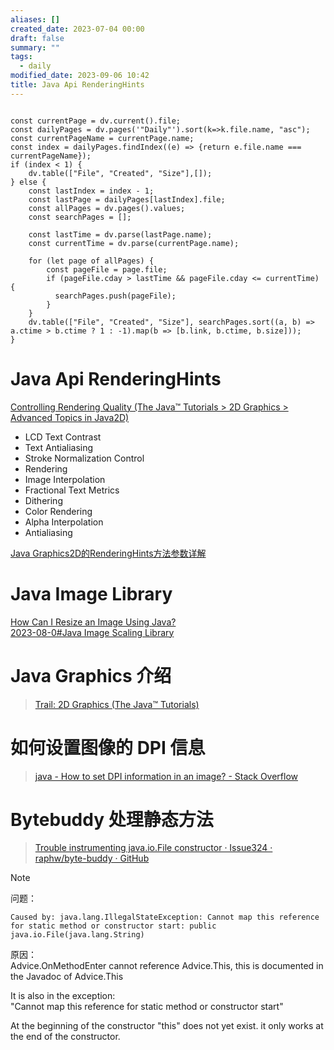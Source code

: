 ```yaml
---
aliases: []
created_date: 2023-07-04 00:00
draft: false
summary: ""
tags:
  - daily
modified_date: 2023-09-06 10:42
title: Java Api RenderingHints
---
```


```dataviewjs

const currentPage = dv.current().file;
const dailyPages = dv.pages('"Daily"').sort(k=>k.file.name, "asc");
const currentPageName = currentPage.name;
const index = dailyPages.findIndex((e) => {return e.file.name === currentPageName});
if (index < 1) {
	dv.table(["File", "Created", "Size"],[]);
} else {
	const lastIndex = index - 1;
	const lastPage = dailyPages[lastIndex].file;
	const allPages = dv.pages().values;
	const searchPages = [];
	
	const lastTime = dv.parse(lastPage.name);
	const currentTime = dv.parse(currentPage.name);

	for (let page of allPages) {
		const pageFile = page.file;
		if (pageFile.cday > lastTime && pageFile.cday <= currentTime) {
		  searchPages.push(pageFile);
		}
	}
	dv.table(["File", "Created", "Size"], searchPages.sort((a, b) => a.ctime > b.ctime ? 1 : -1).map(b => [b.link, b.ctime, b.size]));
}

```

# Java Api RenderingHints

[Controlling Rendering Quality (The Java™ Tutorials > 2D Graphics > Advanced Topics in Java2D)](https://docs.oracle.com/javase/tutorial/2d/advanced/quality.html)

- LCD Text Contrast	
- Text Antialiasing	
- Stroke Normalization Control	
- Rendering	
- Image Interpolation	
- Fractional Text Metrics	
- Dithering	
- Color Rendering	
- Alpha Interpolation	
- Antialiasing

[Java Graphics2D的RenderingHints方法参数详解](../../Outputs/Card/Java%20Graphics2D的RenderingHints方法参数详解.md)

# Java Image Library

[How Can I Resize an Image Using Java?](https://www.baeldung.com/java-resize-image)  
[2023-08-0\#Java Image Scaling Library](Daily/2023/2023-08-08.md#Java%20Image%20Scaling%20Library)

# Java Graphics 介绍 

> [Trail: 2D Graphics (The Java™ Tutorials)](https://docs.oracle.com/javase/tutorial/2d/index.html)

# 如何设置图像的 DPI 信息

> [java - How to set DPI information in an image? - Stack Overflow](https://stackoverflow.com/questions/321736/how-to-set-dpi-information-in-an-image)

# Bytebuddy 处理静态方法

> [Trouble instrumenting java.io.File constructor · Issue324 · raphw/byte-buddy · GitHub](https://github.com/raphw/byte-buddy/issues/324)

> [!note]
>
> 问题：
>
> ```
> Caused by: java.lang.IllegalStateException: Cannot map this reference for static method or constructor start: public java.io.File(java.lang.String)
> ```
>
> 原因：  
> Advice.OnMethodEnter cannot reference Advice.This, this is documented in the Javadoc of Advice.This
> 
> It is also in the exception:  
> "Cannot map this reference for static method or constructor start"
> 
> At the beginning of the constructor "this" does not yet exist. it only works at the end of the constructor.
